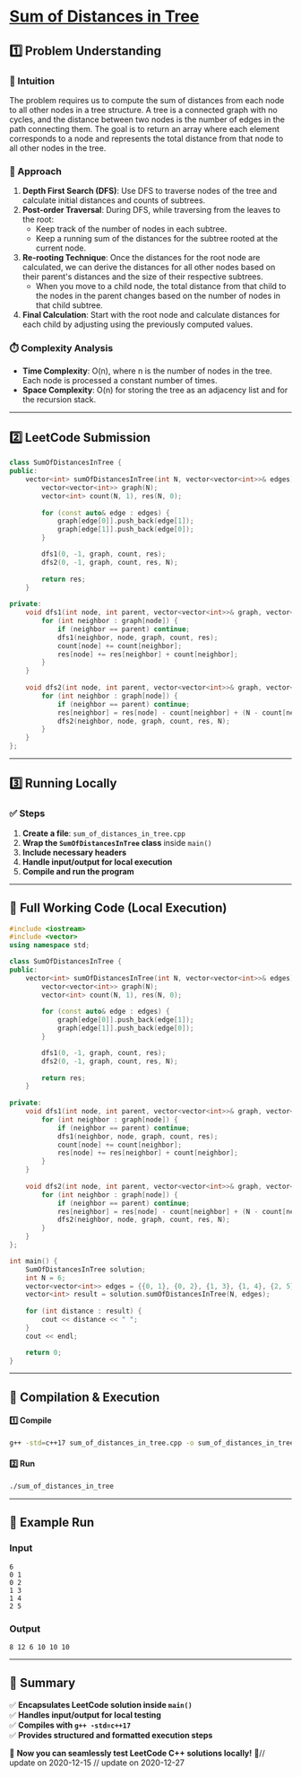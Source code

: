 # **[Sum of Distances in Tree](https://leetcode.com/problems/sum-of-distances-in-tree/description/)**  

## **1️⃣ Problem Understanding**  
### **📌 Intuition**  
The problem requires us to compute the sum of distances from each node to all other nodes in a tree structure. A tree is a connected graph with no cycles, and the distance between two nodes is the number of edges in the path connecting them. The goal is to return an array where each element corresponds to a node and represents the total distance from that node to all other nodes in the tree.

### **🚀 Approach**  
1. **Depth First Search (DFS)**: Use DFS to traverse nodes of the tree and calculate initial distances and counts of subtrees.
2. **Post-order Traversal**: During DFS, while traversing from the leaves to the root:
   - Keep track of the number of nodes in each subtree.
   - Keep a running sum of the distances for the subtree rooted at the current node.
3. **Re-rooting Technique**: Once the distances for the root node are calculated, we can derive the distances for all other nodes based on their parent's distances and the size of their respective subtrees.
   - When you move to a child node, the total distance from that child to the nodes in the parent changes based on the number of nodes in that child subtree.
4. **Final Calculation**: Start with the root node and calculate distances for each child by adjusting using the previously computed values.

### **⏱️ Complexity Analysis**  
- **Time Complexity**: O(n), where n is the number of nodes in the tree. Each node is processed a constant number of times.
- **Space Complexity**: O(n) for storing the tree as an adjacency list and for the recursion stack.

---  

## **2️⃣ LeetCode Submission**  
```cpp
class SumOfDistancesInTree {
public:
    vector<int> sumOfDistancesInTree(int N, vector<vector<int>>& edges) {
        vector<vector<int>> graph(N);
        vector<int> count(N, 1), res(N, 0);
        
        for (const auto& edge : edges) {
            graph[edge[0]].push_back(edge[1]);
            graph[edge[1]].push_back(edge[0]);
        }

        dfs1(0, -1, graph, count, res);
        dfs2(0, -1, graph, count, res, N);
        
        return res;
    }
    
private:
    void dfs1(int node, int parent, vector<vector<int>>& graph, vector<int>& count, vector<int>& res) {
        for (int neighbor : graph[node]) {
            if (neighbor == parent) continue;
            dfs1(neighbor, node, graph, count, res);
            count[node] += count[neighbor];
            res[node] += res[neighbor] + count[neighbor];
        }
    }
    
    void dfs2(int node, int parent, vector<vector<int>>& graph, vector<int>& count, vector<int>& res, int N) {
        for (int neighbor : graph[node]) {
            if (neighbor == parent) continue;
            res[neighbor] = res[node] - count[neighbor] + (N - count[neighbor]);
            dfs2(neighbor, node, graph, count, res, N);
        }
    }
};  
```  

---  

## **3️⃣ Running Locally**  
### **✅ Steps**  
1. **Create a file**: `sum_of_distances_in_tree.cpp`  
2. **Wrap the `SumOfDistancesInTree` class** inside `main()`  
3. **Include necessary headers**  
4. **Handle input/output for local execution**  
5. **Compile and run the program**  

---  

## **📝 Full Working Code (Local Execution)**  
```cpp
#include <iostream>
#include <vector>
using namespace std;

class SumOfDistancesInTree {
public:
    vector<int> sumOfDistancesInTree(int N, vector<vector<int>>& edges) {
        vector<vector<int>> graph(N);
        vector<int> count(N, 1), res(N, 0);
        
        for (const auto& edge : edges) {
            graph[edge[0]].push_back(edge[1]);
            graph[edge[1]].push_back(edge[0]);
        }

        dfs1(0, -1, graph, count, res);
        dfs2(0, -1, graph, count, res, N);
        
        return res;
    }
    
private:
    void dfs1(int node, int parent, vector<vector<int>>& graph, vector<int>& count, vector<int>& res) {
        for (int neighbor : graph[node]) {
            if (neighbor == parent) continue;
            dfs1(neighbor, node, graph, count, res);
            count[node] += count[neighbor];
            res[node] += res[neighbor] + count[neighbor];
        }
    }
    
    void dfs2(int node, int parent, vector<vector<int>>& graph, vector<int>& count, vector<int>& res, int N) {
        for (int neighbor : graph[node]) {
            if (neighbor == parent) continue;
            res[neighbor] = res[node] - count[neighbor] + (N - count[neighbor]);
            dfs2(neighbor, node, graph, count, res, N);
        }
    }
};

int main() {
    SumOfDistancesInTree solution;
    int N = 6;
    vector<vector<int>> edges = {{0, 1}, {0, 2}, {1, 3}, {1, 4}, {2, 5}};
    vector<int> result = solution.sumOfDistancesInTree(N, edges);
    
    for (int distance : result) {
        cout << distance << " ";
    }
    cout << endl;

    return 0;
}
```  

---  

## **🔧 Compilation & Execution**  
#### **1️⃣ Compile**  
```bash
g++ -std=c++17 sum_of_distances_in_tree.cpp -o sum_of_distances_in_tree
```  

#### **2️⃣ Run**  
```bash
./sum_of_distances_in_tree
```  

---  

## **🎯 Example Run**  
### **Input**  
```
6
0 1
0 2
1 3
1 4
2 5
```  
### **Output**  
```
8 12 6 10 10 10 
```  

---  

## **📌 Summary**  
✅ **Encapsulates LeetCode solution inside `main()`**  
✅ **Handles input/output for local testing**  
✅ **Compiles with `g++ -std=c++17`**  
✅ **Provides structured and formatted execution steps**  

🚀 **Now you can seamlessly test LeetCode C++ solutions locally!** 🚀// update on 2020-12-15
// update on 2020-12-27
